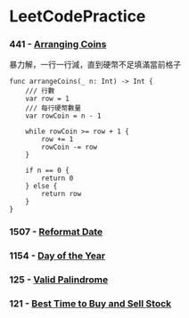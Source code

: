 # LeetCodePractice

### 441 - [Arranging Coins](https://github.com/alangprs/LeetCodePractice/blob/feat/441_arranging_coins/LeetCodePracticeTests/LeetCodePracticeTests.swift)

暴力解，一行一行減，直到硬幣不足填滿當前格子

	func arrangeCoins(_ n: Int) -> Int {
        /// 行數
        var row = 1
        /// 每行硬幣數量
        var rowCoin = n - 1

        while rowCoin >= row + 1 {
            row += 1
            rowCoin -= row
        }

        if n == 0 {
            return 0
        } else {
            return row
        }
    }
    

### 1507 - [Reformat Date](https://github.com/alangprs/LeetCodePractice/blob/feat/1507_reformat_date/LeetCodePracticeTests/LeetCodePracticeTests.swift)

### 1154 - [Day of the Year](https://github.com/alangprs/LeetCodePractice/blob/feat/1154_day_of_the_year/LeetCodePracticeTests/LeetCodePracticeTests.swift)

### 125 - [Valid Palindrome](https://github.com/alangprs/LeetCodePractice/blob/feat/125_valid_palindrome/LeetCodePracticeTests/LeetCodePracticeTests.swift)

### 121 - [Best Time to Buy and Sell Stock](https://github.com/alangprs/LeetCodePractice/blob/feat/121_best_time_to_buy_and_sell_stock/LeetCodePracticeTests/LeetCodePracticeTests.swift)